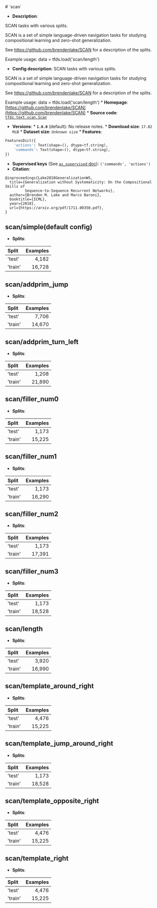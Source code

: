 <div itemscope itemtype="http://schema.org/Dataset">
  <div itemscope itemprop="includedInDataCatalog" itemtype="http://schema.org/DataCatalog">
    <meta itemprop="name" content="TensorFlow Datasets" />
  </div>
  <meta itemprop="name" content="scan" />
  <meta itemprop="description" content="SCAN tasks with various splits.&#10;&#10;SCAN is a set of simple language-driven navigation tasks for studying&#10;compositional learning and zero-shot generalization.&#10;&#10;See https://github.com/brendenlake/SCAN for a description of the splits.&#10;&#10;Example usage:&#10;data = tfds.load(&#x27;scan/length&#x27;)&#10;&#10;&#10;To use this dataset:&#10;&#10;```python&#10;import tensorflow_datasets as tfds&#10;&#10;ds = tfds.load(&#x27;scan&#x27;, split=&#x27;train&#x27;)&#10;for ex in ds.take(4):&#10;  print(ex)&#10;```&#10;&#10;See [the guide](https://www.tensorflow.org/datasets/overview) for more&#10;informations on [tensorflow_datasets](https://www.tensorflow.org/datasets).&#10;&#10;" />
  <meta itemprop="url" content="https://www.tensorflow.org/datasets/catalog/scan" />
  <meta itemprop="sameAs" content="https://github.com/brendenlake/SCAN" />
  <meta itemprop="citation" content="&#10;@inproceedings{Lake2018GeneralizationWS,&#10;  title={Generalization without Systematicity: On the Compositional Skills of&#10;         Sequence-to-Sequence Recurrent Networks},&#10;  author={Brenden M. Lake and Marco Baroni},&#10;  booktitle={ICML},&#10;  year={2018},&#10;  url={https://arxiv.org/pdf/1711.00350.pdf},&#10;}&#10;" />
</div>
# `scan`

*   **Description**:

SCAN tasks with various splits.

SCAN is a set of simple language-driven navigation tasks for studying
compositional learning and zero-shot generalization.

See https://github.com/brendenlake/SCAN for a description of the splits.

Example usage: data = tfds.load('scan/length')

*   **Config description**: SCAN tasks with various splits.

SCAN is a set of simple language-driven navigation tasks for studying
compositional learning and zero-shot generalization.

See https://github.com/brendenlake/SCAN for a description of the splits.

Example usage: data = tfds.load('scan/length') * **Homepage**:
[https://github.com/brendenlake/SCAN](https://github.com/brendenlake/SCAN) *
**Source code**:
[`tfds.text.scan.Scan`](https://github.com/tensorflow/datasets/tree/master/tensorflow_datasets/text/scan.py)
* **Versions**: * **`1.0.0`** (default): No release notes. * **Download size**:
`17.82 MiB` * **Dataset size**: `Unknown size` * **Features**:

```python
FeaturesDict({
    'actions': Text(shape=(), dtype=tf.string),
    'commands': Text(shape=(), dtype=tf.string),
})
```

*   **Supervised keys** (See
    [`as_supervised` doc](https://www.tensorflow.org/datasets/api_docs/python/tfds/load)):
    `('commands', 'actions')`
*   **Citation**:

```
@inproceedings{Lake2018GeneralizationWS,
  title={Generalization without Systematicity: On the Compositional Skills of
         Sequence-to-Sequence Recurrent Networks},
  author={Brenden M. Lake and Marco Baroni},
  booktitle={ICML},
  year={2018},
  url={https://arxiv.org/pdf/1711.00350.pdf},
}
```

## scan/simple(default config)

*   **Splits**:

Split   | Examples
:------ | -------:
'test'  | 4,182
'train' | 16,728

## scan/addprim_jump

*   **Splits**:

Split   | Examples
:------ | -------:
'test'  | 7,706
'train' | 14,670

## scan/addprim_turn_left

*   **Splits**:

Split   | Examples
:------ | -------:
'test'  | 1,208
'train' | 21,890

## scan/filler_num0

*   **Splits**:

Split   | Examples
:------ | -------:
'test'  | 1,173
'train' | 15,225

## scan/filler_num1

*   **Splits**:

Split   | Examples
:------ | -------:
'test'  | 1,173
'train' | 16,290

## scan/filler_num2

*   **Splits**:

Split   | Examples
:------ | -------:
'test'  | 1,173
'train' | 17,391

## scan/filler_num3

*   **Splits**:

Split   | Examples
:------ | -------:
'test'  | 1,173
'train' | 18,528

## scan/length

*   **Splits**:

Split   | Examples
:------ | -------:
'test'  | 3,920
'train' | 16,990

## scan/template_around_right

*   **Splits**:

Split   | Examples
:------ | -------:
'test'  | 4,476
'train' | 15,225

## scan/template_jump_around_right

*   **Splits**:

Split   | Examples
:------ | -------:
'test'  | 1,173
'train' | 18,528

## scan/template_opposite_right

*   **Splits**:

Split   | Examples
:------ | -------:
'test'  | 4,476
'train' | 15,225

## scan/template_right

*   **Splits**:

Split   | Examples
:------ | -------:
'test'  | 4,476
'train' | 15,225
